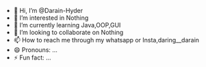 - 👋 Hi, I’m @Darain-Hyder
- 👀 I’m interested in Nothing
- 🌱 I’m currently learning Java,OOP,GUI
- 💞️ I’m looking to collaborate on Nothing
- 📫 How to reach me through my whatsapp or Insta,daring__darain
- 😄 Pronouns: ...
- ⚡ Fun fact: ...

<!---
Darain-Hyder/Darain-Hyder is a ✨ special ✨ repository because its `README.md` (this file) appears on your GitHub profile.
You can click the Preview link to take a look at your changes.
--->
